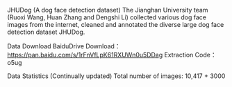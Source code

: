 JHUDog (A dog face detection dataset)
The Jianghan University team (Ruoxi Wang, Huan Zhang and Dengshi Li) collected various dog face images from the internet, cleaned and annotated the diverse large dog face detection dataset JHUDog. 

Data Download
BaiduDrive Download：https://pan.baidu.com/s/1rFnVfLpK61RXUWn0u5DDag Extraction Code：o5ug

Data Statistics (Continually updated)
Total number of images: 10,417 + 3000
